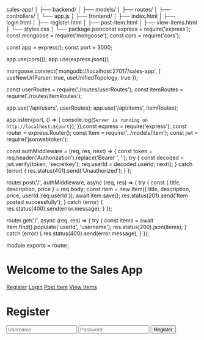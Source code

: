 sales-app/
│
├── backend/
│   ├── models/
│   ├── routes/
│   ├── controllers/
│   └── app.js
│
├── frontend/
│   ├── index.html
│   ├── login.html
│   ├── register.html
│   ├── post-item.html
│   ├── view-items.html
│   └── styles.css
│
└── package.jsonconst express = require('express');
const mongoose = require('mongoose');
const cors = require('cors');

const app = express();
const port = 3000;

app.use(cors());
app.use(express.json());

mongoose.connect('mongodb://localhost:27017/sales-app', {
    useNewUrlParser: true,
    useUnifiedTopology: true
});

const userRoutes = require('./routes/userRoutes');
const itemRoutes = require('./routes/itemRoutes');

app.use('/api/users', userRoutes);
app.use('/api/items', itemRoutes);

app.listen(port, () => {
    console.log(`Server is running on http://localhost:${port}`);
});const express = require('express');
const router = express.Router();
const Item = require('../models/Item');
const jwt = require('jsonwebtoken');

const authMiddleware = (req, res, next) => {
    const token = req.header('Authorization').replace('Bearer ', '');
    try {
        const decoded = jwt.verify(token, 'secretkey');
        req.userId = decoded.userId;
        next();
    } catch (error) {
        res.status(401).send('Unauthorized');
    }
};

router.post('/', authMiddleware, async (req, res) => {
    try {
        const { title, description, price } = req.body;
        const item = new Item({ title, description, price, userId: req.userId });
        await item.save();
        res.status(201).send('Item posted successfully');
    } catch (error) {
        res.status(400).send(error.message);
    }
});

router.get('/', async (req, res) => {
    try {
        const items = await Item.find().populate('userId', 'username');
        res.status(200).json(items);
    } catch (error) {
        res.status(400).send(error.message);
    }
});

module.exports = router;<!DOCTYPE html>
<html lang="en">
<head>
    <meta charset="UTF-8">
    <meta name="viewport" content="width=device-width, initial-scale=1.0">
    <link href="https://cdn.jsdelivr.net/npm/tailwindcss@2.2.19/dist/tailwind.min.css" rel="stylesheet">
    <title>Sales App</title>
</head>
<body class="bg-gray-100">
    <div class="container mx-auto p-4">
        <h1 class="text-2xl font-bold mb-4">Welcome to the Sales App</h1>
        <a href="register.html" class="block bg-blue-500 text-white py-2 px-4 rounded">Register</a>
        <a href="login.html" class="block bg-green-500 text-white py-2 px-4 rounded mt-2">Login</a>
        <a href="post-item.html" class="block bg-yellow-500 text-white py-2 px-4 rounded mt-2">Post Item</a>
        <a href="view-items.html" class="block bg-purple-500 text-white py-2 px-4 rounded mt-2">View Items</a>
    </div>
</body>
</html><!DOCTYPE html>
<html lang="en">
<head>
    <meta charset="UTF-8">
    <meta name="viewport" content="width=device-width, initial-scale=1.0">
    <link href="https://cdn.jsdelivr.net/npm/tailwindcss@2.2.19/dist/tailwind.min.css" rel="stylesheet">
    <title>Register</title>
</head>
<body class="bg-gray-100">
    <div class="container mx-auto p-4">
        <h1 class="text-2xl font-bold mb-4">Register</h1>
        <form id="registerForm">
            <input type="text" id="username" placeholder="Username" class="block w-full p-2 border rounded mb-2">
            <input type="password" id="password" placeholder="Password" class="block w-full p-2 border rounded mb-2">
            <button type="submit" class="bg-blue-500 text-white py-2 px-4 rounded">Register</button>
        </form>
    </div>
    <script>
        document.getElementById('registerForm').addEventListener('submit', async (e) => {
            e.preventDefault();
            const username = document.getElementById('username').value;
            const password = document.getElementById('password').value;
            const response = await fetch('http://localhost:3000/api/users/register', {
                method: 'POST',
                headers: {
                    'Content-Type': 'application/json'
                },
                body: JSON.stringify({ username, password })
            });
            const result = await response.text();
            alert(result);
        });
    </script>
</body>
</html>
